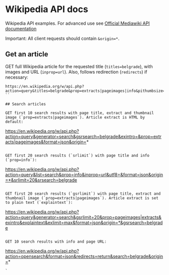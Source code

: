 # Wikipedia API docs

Wikipedia API examples. For advanced use see [Official Mediawiki API documentation](https://www.mediawiki.org/wiki/API:Main_page)

Important: All client requests should contain `&origin=*`. 

## Get an article

GET full Wikipedia article for the requested title (`titles=belgrade`), with images and URL (`inprop=url`). Also, follows redirection (`redirects`) if necessary:

```
https://en.wikipedia.org/w/api.php?action=query&titles=belgrade&prop=extracts|pageimages|info&pithumbsize=400&inprop=url&redirects=&format=json
``

## Search articles

GET first 10 search results with page title, extract and thumbnail image (`prop=extracts|pageimages`). Article extract is HTML by default:

```
https://en.wikipedia.org/w/api.php?action=query&generator=search&gsrsearch=belgrade&exintro=&prop=extracts|pageimages&format=json&origin=*
```

GET first 20 search results (`srlimit`) with page title and info (`prop=info`):

```
https://en.wikipedia.org/w/api.php?action=query&list=search&prop=info&inprop=url&utf8=&format=json&origin=*&srlimit=20&srsearch=belgrade
```

GET first 20 search results (`gsrlimit`) with page title, extract and thumbnail image (`prop=extracts|pageimages`). Article extract is set to plain text (`explaintext`):

```
https://en.wikipedia.org/w/api.php?action=query&generator=search&gsrlimit=20&prop=pageimages|extracts&exintro&explaintext&exlimit=max&format=json&origin=*&gsrsearch=belgrade
```

GET 10 search results with info and page URL:

```
https://en.wikipedia.org/w/api.php?action=opensearch&format=json&redirects=return&search=belgrade&origin=*
```
`
